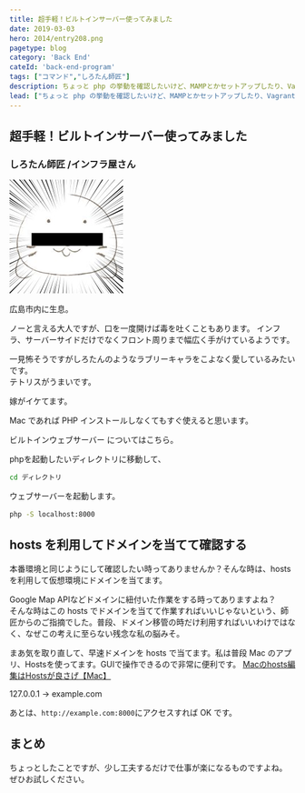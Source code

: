 ```yaml
---
title: 超手軽！ビルトインサーバー使ってみました
date: 2019-03-03
hero: 2014/entry208.png
pagetype: blog
category: 'Back End'
cateId: 'back-end-program'
tags: ["コマンド","しろたん師匠"]
description: ちょっと php の挙動を確認したいけど、MAMPとかセットアップしたり、Vagrant で環境作るの面倒だしってことがありませんか？そんな時にビルトインサーバーを使うと便利です。Visual Studio Code のプラグイン使ってもいいですが、コマンド一個叩くだけなのでこっちの方がお手軽です。
lead: ["ちょっと php の挙動を確認したいけど、MAMPとかセットアップしたり、Vagrant で環境作るの面倒だしってことがありませんか？そんな時にビルトインサーバーを使うと便利です。Visual Studio Code のプラグイン使ってもいいですが、コマンド一個叩くだけなのでこっちの方がお手軽です。"]
---
```

## 超手軽！ビルトインサーバー使ってみました
### しろたん師匠 /インフラ屋さん
![しろたん師匠](./images/2016/entry249-1.jpg)
<div class="box">
広島市内に生息。

ノーと言える大人ですが、口を一度開けば毒を吐くこともあります。
インフラ、サーバーサイドだけでなくフロント周りまで幅広く手がけているようです。

一見怖そうですがしろたんのようなラブリーキャラをこよなく愛しているみたいです。<br>
テトリスがうまいです。

嫁がイケてます。
</div>
Mac であれば PHP インストールしなくてもすぐ使えると思います。

ビルトインウェブサーバー についてはこちら。

phpを起動したいディレクトリに移動して、
```bash
cd ディレクトリ
```
ウェブサーバーを起動します。

```bash
php -S localhost:8000
```
## hosts を利用してドメインを当てて確認する
本番環境と同じようにして確認したい時ってありませんか？そんな時は、hosts を利用して仮想環境にドメインを当てます。

Google Map APIなどドメインに紐付いた作業をする時ってありますよね？<br>
そんな時はこの hosts でドメインを当てて作業すればいいじゃないという、師匠からのご指摘でした。普段、ドメイン移管の時だけ利用すればいいわけではなく、なぜこの考えに至らない残念な私の脳みそ。

まあ気を取り直して、早速ドメインを hosts で当てます。私は普段 Mac のアプリ、Hostsを使ってます。GUIで操作できるので非常に便利です。
[Macのhosts編集はHostsが良さげ【Mac】](https://blog.sou-lab.com/mac-hosts/)

127.0.0.1 -> example.com

あとは、`http://example.com:8000`にアクセスすれば OK です。
## まとめ
ちょっとしたことですが、少し工夫するだけで仕事が楽になるものですよね。
ぜひお試しください。
